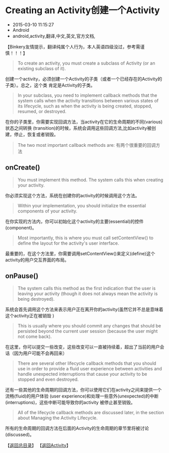 # Creating an Activity创建一个Activity
- 2015-03-10 11:15:27
- Android
- android,activity,翻译,中文,英文,官方文档,

<!--markdown-->【Binkery友情提示，翻译纯属个人行为，本人英语四级没过，参考需谨慎！！！】

> To create an activity, you must create a subclass of Activity (or an existing subclass of it).

创建一个activity，必须创建一个Activity的子类（或者一个已经存在的Activity的子类）。总之，这个类 肯定是Activity的子类。

> In your subclass, you need to implement callback methods that the system calls when the activity transitions between various states of its lifecycle, such as when the activity is being created, stopped, resumed, or destroyed.  

在你的子类里，你需要实现回调方法，当activity在它的生命周期的不同(various)状态之间转换 (transition)的时候，系统会调用这些回调方法,比如activity被创建，停止，恢复或者销毁。

> The two most important callback methods are:
有两个很重要的回调方法

## onCreate()

> You must implement this method. The system calls this when creating your activity.

你必须实现这个方法，系统在创建你的activity的时候调用这个方法。

> Within your implementation, you should initialize the essential components of your activity.

在你实现的方法内，你可以初始化这个activity的主要(essential)的控件(component)。

> Most importantly, this is where you must call setContentView() to define the layout for the activity's user interface.

最重要的，在这个方法里，你需要调用setContentView()来定义(define)这个activity的用户交互界面的布局。

## onPause()

> The system calls this method as the first indication that the user is leaving your activity (though it does not always mean the activity is being destroyed).

系统会首先调用这个方法来表示用户正在离开你的activity(虽然它并不总是意味着这个activity正在被销毁 )

> This is usually where you should commit any changes that should be persisted beyond the current user session (because the user might not come back).

在这里，你可以提交一些改变，这些改变可以一直被持续着，超出了当前的用户会话（因为用户可能不会再回来）

> There are several other lifecycle callback methods that you should use in order to provide a fluid user experience between activities and handle unexpected interruptions that cause your activity to be stopped and even destroyed. 

还有一些其他的生命周期的回调方法，你可以使用它们在activity之间来提供一个流畅(fluid)的用户体验 (user experience)和处理一些意外(unexpected)的中断(interruptions)，这些中断可能导致你的activity 被停止甚至销毁。

> All of the lifecycle callback methods are discussed later, in the section about Managing the Activity Lifecycle.

所有的生命周期的回调方法在后面的Activity的生命周期的章节里将被讨论(discussed)。

【[返回总目录][1]】
【[返回Activity][2]】


  [1]: http://www.binkery.com/archives/100.html
  [2]: http://www.binkery.com/archives/101.html